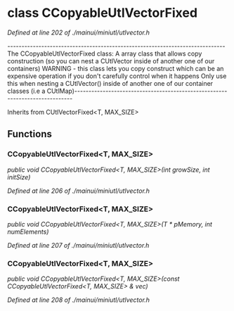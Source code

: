 # class CCopyableUtlVectorFixed

*Defined at line 202 of ./mainui/miniutl/utlvector.h*

----------------------------------------------------------------------------- The CCopyableUtlVectorFixed class: A array class that allows copy construction (so you can nest a CUtlVector inside of another one of our containers)  WARNING - this class lets you copy construct which can be an expensive operation if you don't carefully control when it happens Only use this when nesting a CUtlVector() inside of another one of our container classes (i.e a CUtlMap)-----------------------------------------------------------------------------



Inherits from CUtlVectorFixed<T, MAX_SIZE>



## Functions

### CCopyableUtlVectorFixed<T, MAX_SIZE>

*public void CCopyableUtlVectorFixed<T, MAX_SIZE>(int growSize, int initSize)*

*Defined at line 206 of ./mainui/miniutl/utlvector.h*

### CCopyableUtlVectorFixed<T, MAX_SIZE>

*public void CCopyableUtlVectorFixed<T, MAX_SIZE>(T * pMemory, int numElements)*

*Defined at line 207 of ./mainui/miniutl/utlvector.h*

### CCopyableUtlVectorFixed<T, MAX_SIZE>

*public void CCopyableUtlVectorFixed<T, MAX_SIZE>(const CCopyableUtlVectorFixed<T, MAX_SIZE> & vec)*

*Defined at line 208 of ./mainui/miniutl/utlvector.h*




